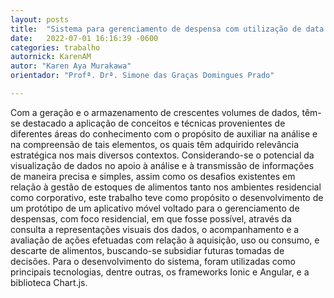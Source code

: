 ```yaml
---
layout: posts
title:  "Sistema para gerenciamento de despensa com utilização de data visualization"
date:   2022-07-01 16:16:39 -0600
categories: trabalho
autornick: KarenAM
autor: "Karen Aya Murakawa"
orientador: "Profª. Drª. Simone das Graças Domingues Prado"

---
```


Com a geração e o armazenamento de crescentes volumes de dados, têm-se destacado a aplicação de conceitos e técnicas provenientes de diferentes áreas do conhecimento com o propósito de auxiliar na análise e na compreensão de tais elementos, os quais têm adquirido relevância estratégica nos mais diversos contextos. Considerando-se o potencial da visualização de dados no apoio à análise e à transmissão de informações de maneira precisa e simples, assim como os desafios existentes em relação à gestão de estoques de alimentos tanto nos ambientes residencial como corporativo, este trabalho teve como propósito o desenvolvimento de um protótipo de um aplicativo móvel voltado para o gerenciamento de despensas, com foco residencial, em que fosse possível, através da consulta a representações visuais dos dados, o acompanhamento e a avaliação de ações efetuadas com relação à aquisição, uso ou consumo, e descarte de alimentos, buscando-se subsidiar futuras tomadas de decisões. Para o desenvolvimento do sistema, foram utilizadas como principais tecnologias, dentre outras, os frameworks Ionic e Angular, e a biblioteca Chart.js.
